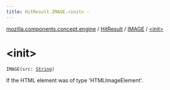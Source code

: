 ```yaml
---
title: HitResult.IMAGE.<init> - 
---
```


[mozilla.components.concept.engine](../../index.html) / [HitResult](../index.html) / [IMAGE](index.html) / [&lt;init&gt;](./-init-.html)

# &lt;init&gt;

`IMAGE(src: `[`String`](https://kotlinlang.org/api/latest/jvm/stdlib/kotlin/-string/index.html)`)`

If the HTML element was of type 'HTMLImageElement'.

